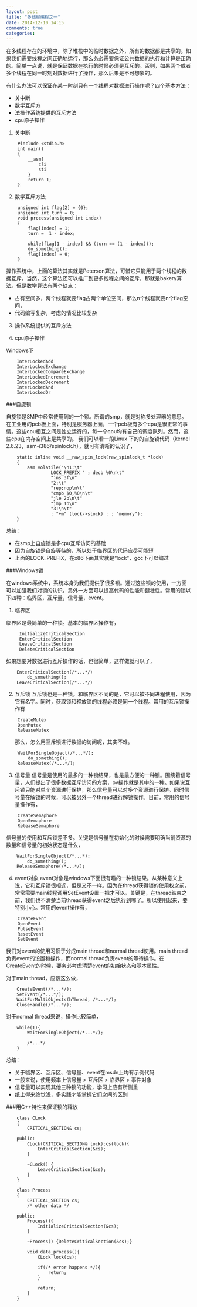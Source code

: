 ```yaml
---
layout: post
title: "多线程编程之一"
date: 2014-12-10 14:15
comments: true
categories: 
---
```


在多线程存在的环境中，除了堆栈中的临时数据之外，所有的数据都是共享的。如果我们需要线程之间正确地运行，那么务必需要保证公共数据的执行和计算是正确的。简单一点说，就是保证数据在执行的时候必须是互斥的。否则，如果两个或者多个线程在同一时刻对数据进行了操作，那么后果是不可想象的。

<!--more-->

有什么办法可以保证在某一时刻只有一个线程对数据进行操作呢？四个基本方法：

* 关中断
* 数学互斥方
* 法操作系统提供的互斥方法
* cpu原子操作


1. 关中断

        #include <stdio.h>
        int main()
        {
        	__asm{
        		cli
        		sti
        	}
        	return 1;
        }

2. 数学互斥方法

        unsigned int flag[2] = {0};
        unsigned int turn = 0;
        void process(unsigned int index)
        {
        	flag[index] = 1;
        	turn =  1 - index;

        	while(flag[1 - index] && (turn == (1 - index)));
        	do_something();
        	flag[index] = 0;
        }

操作系统中，上面的算法其实就是Peterson算法，可惜它只能用于两个线程的数据互斥。当然，这个算法还可以推广到更多线程之间的互斥，那就是bakery算法。但是数学算法有两个缺点：

* 占有空间多，两个线程就要flag占两个单位空间，那么n个线程就要n个flag空间，
* 代码编写复杂，考虑的情况比较复杂


3. 操作系统提供的互斥方法

4. cpu原子操作

Windows下

        InterLockedAdd
        InterLockedExchange
        InterLockedCompareExchange
        InterLockedIncrement
        InterLockedDecrement
        InterLockedAnd
        InterLockedOr


###自旋锁

自旋锁是SMP中经常使用到的一个锁。所谓的smp，就是对称多处理器的意思。在工业用的pcb板上面，特别是服务器上面，一个pcb板有多个cpu是很正常的事情。这些cpu相互之间是独立运行的，每一个cpu均有自己的调度队列。然而，这些cpu在内存空间上是共享的。
我们可以看一段Linux 下的的自旋锁代码（kernel 2.6.23，asm-i386/spinlock.h），就可有清晰的认识了，

        static inline void __raw_spin_lock(raw_spinlock_t *lock)
        {
        	asm volatile("\n1:\t"
        		     LOCK_PREFIX " ; decb %0\n\t"
        		     "jns 3f\n"
        		     "2:\t"
        		     "rep;nop\n\t"
        		     "cmpb $0,%0\n\t"
        		     "jle 2b\n\t"
        		     "jmp 1b\n"
        		     "3:\n\t"
        		     : "+m" (lock->slock) : : "memory");
        }

总结：

* 在smp上自旋锁是多cpu互斥访问的基础
* 因为自旋锁是自旋等待的，所以处于临界区的代码应尽可能短
* 上面的LOCK_PREFIX，在x86下面其实就是“lock”，gcc下可以编过

###Windows锁

在windows系统中，系统本身为我们提供了很多锁。通过这些锁的使用，一方面可以加强我们对锁的认识，另外一方面可以提高代码的性能和健壮性。常用的锁以下四种：临界区，互斥量，信号量，event。

1. 临界区

临界区是最简单的一种锁。基本的临界区操作有，

         InitializeCriticalSection
         EnterCriticalSection
         LeaveCriticalSection
         DeleteCriticalSection

如果想要对数据进行互斥操作的话，也很简单，这样做就可以了，

        EnterCriticalSection(/*...*/)
            do_something();
        LeaveCriticalSection(/*...*/)

2. 互斥锁
    互斥锁也是一种锁。和临界区不同的是，它可以被不同进程使用，因为它有名字。同时，获取锁和释放锁的线程必须是同一个线程。常用的互斥锁操作有

        CreateMutex
        OpenMutex
        ReleaseMutex

    那么，怎么用互斥锁进行数据的访问呢，其实不难。

        WaitForSingleObject(/*...*/);
            do_something();
        ReleaseMutex(/*...*/);

3. 信号量
    信号量是使用的最多的一种锁结果，也是最方便的一种锁。围绕着信号量，人们提出了很多数据互斥访问的方案，pv操作就是其中的一种。如果说互斥锁只能对单个资源进行保护，那么信号量可以对多个资源进行保护。同时信号量在解锁的时候，可以被另外一个thread进行解锁操作。目前，常用的信号量操作有，

        CreateSemaphore
        OpenSemaphore
        ReleaseSemaphore
信号量的使用和互斥锁差不多。关键是信号量在初始化的时候需要明确当前资源的数量和信号量的初始状态是什么，

        WaitForSingleObject(/*...*);
            do_something();
        ReleaseSemaphore(/*...*/);

4. event对象
    event对象是windows下面很有趣的一种锁结果。从某种意义上说，它和互斥锁很相近，但是又不一样。因为在thread获得锁的使用权之前，常常需要main线程调用SetEvent设置一把才可以。关键是，在thread结束之前，我们也不清楚当前thread获得event之后执行到哪了。所以使用起来，要特别小心。常用的event操作有，

        CreateEvent
        OpenEvent
        PulseEvent
        ResetEvent
        SetEvent

我们对event的使用习惯于分成main thread和normal thread使用。main thread负责event的设置和操作，而normal thread负责event的等待操作。在CreateEvent的时候，要务必考虑清楚event的初始状态和基本属性。

对于main thread，应该这么做，

        CreateEvent(/*...*/);
        SetEvent(/*...*/);
        WaitForMultiObjects(hThread, /*...*/);
        CloseHandle(/*...*/);

对于normal thread来说，操作比较简单，

        while(1){
            WaitForSingleObject(/*...*/);
        
            /*...*/
        }

总结：

* 关于临界区、互斥区、信号量、event在msdn上均有示例代码
* 一般来说，使用频率上信号量 > 互斥区 > 临界区 > 事件对象
* 信号量可以实现其他三种锁的功能，学习上应有所侧重
* 纸上得来终觉浅，多实践才能掌握它们之间的区别

###用C++特性来保证锁的释放

        class CLock
        {
            CRITICAL_SECTION& cs;
        
        public:
            CLock(CRITICAL_SECTION& lock):cs(lock){
                EnterCriticalSection(&cs);
            }
        
            ~CLock() {
                LeaveCriticalSection(&cs);
            }
        }
        
        class Process
        {
            CRITICAL_SECTION cs;
            /* other data */
        
        public:
            Process(){
                InitializeCriticalSection(&cs);
            }
        
            ~Process() {DeleteCriticalSection(&cs);}
        
            void data_process(){
                CLock lock(cs);
        
                if(/* error happens */){
                    return;
                }
        
                return;
            }
        }

<!-- create time: 2014-12-12 09:35:14  -->
